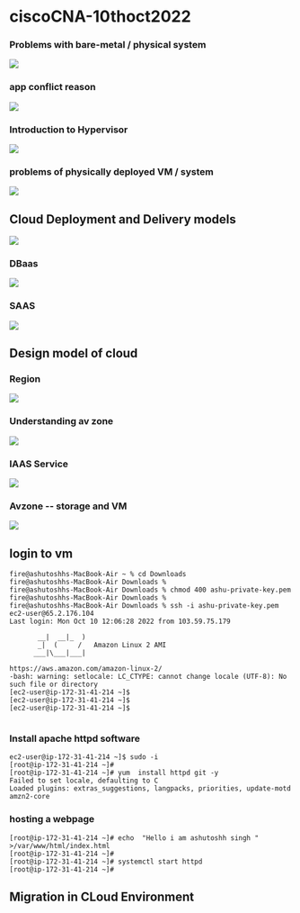# ciscoCNA-10thoct2022

### Problems with bare-metal / physical system 

<img src="bare.png">

### app conflict reason 

<img src="app_conflict.png">

### Introduction to Hypervisor 

<img src="hyperv.png">

### problems of physically deployed VM / system 

<img src="prb1.png">

## Cloud Deployment and Delivery models 

<img src="dd.png">

### DBaas 

<img src="dbaas.png">

### SAAS 

<img src="saas.png">

## Design model of cloud 

### Region 

<img src="rg.png">

### Understanding av zone 

<img src="zone.png">

### IAAS Service 

<img src="iaas.png">

### Avzone -- storage and VM 

<img src="stvm.png">

## login to vm 

```
fire@ashutoshhs-MacBook-Air ~ % cd Downloads 
fire@ashutoshhs-MacBook-Air Downloads % 
fire@ashutoshhs-MacBook-Air Downloads % chmod 400 ashu-private-key.pem 
fire@ashutoshhs-MacBook-Air Downloads % 
fire@ashutoshhs-MacBook-Air Downloads % ssh -i ashu-private-key.pem  ec2-user@65.2.176.104
Last login: Mon Oct 10 12:06:28 2022 from 103.59.75.179

       __|  __|_  )
       _|  (     /   Amazon Linux 2 AMI
      ___|\___|___|

https://aws.amazon.com/amazon-linux-2/
-bash: warning: setlocale: LC_CTYPE: cannot change locale (UTF-8): No such file or directory
[ec2-user@ip-172-31-41-214 ~]$ 
[ec2-user@ip-172-31-41-214 ~]$ 
[ec2-user@ip-172-31-41-214 ~]$ 


```

### Install apache httpd software 

```
ec2-user@ip-172-31-41-214 ~]$ sudo -i 
[root@ip-172-31-41-214 ~]# 
[root@ip-172-31-41-214 ~]# yum  install httpd git -y 
Failed to set locale, defaulting to C
Loaded plugins: extras_suggestions, langpacks, priorities, update-motd
amzn2-core                                                                 
```

### hosting a webpage 

```
[root@ip-172-31-41-214 ~]# echo  "Hello i am ashutoshh singh "  >/var/www/html/index.html 
[root@ip-172-31-41-214 ~]# 
[root@ip-172-31-41-214 ~]# systemctl start httpd
[root@ip-172-31-41-214 ~]# 

```

## Migration in CLoud Environment 



